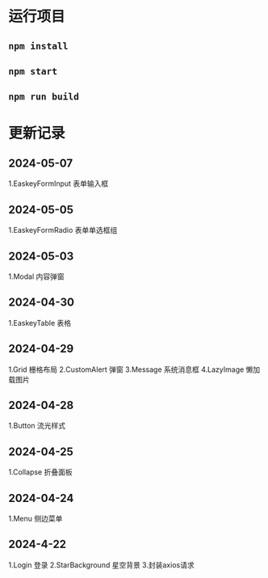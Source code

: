 # 运行项目

## `npm install`

## `npm start`

## `npm run build`

# 更新记录

## 2024-05-07
1.EaskeyFormInput 表单输入框

## 2024-05-05
1.EaskeyFormRadio 表单单选框组

## 2024-05-03
1.Modal 内容弹窗

## 2024-04-30
1.EaskeyTable 表格

## 2024-04-29
1.Grid 栅格布局
2.CustomAlert 弹窗
3.Message 系统消息框
4.LazyImage 懒加载图片

## 2024-04-28
1.Button 流光样式

## 2024-04-25
1.Collapse 折叠面板

## 2024-04-24
1.Menu 侧边菜单

## 2024-4-22
1.Login 登录
2.StarBackground 星空背景
3.封装axios请求


